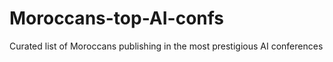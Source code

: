# Moroccans-top-AI-confs
Curated list of Moroccans publishing in the most prestigious AI conferences

